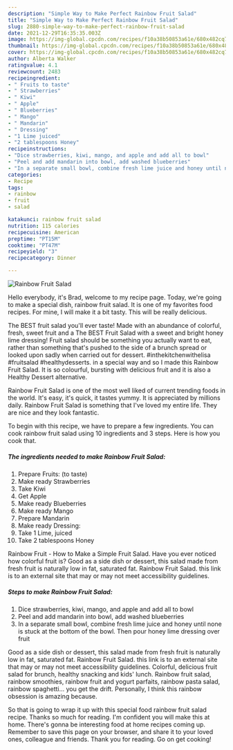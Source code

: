 ```yaml
---
description: "Simple Way to Make Perfect Rainbow Fruit Salad"
title: "Simple Way to Make Perfect Rainbow Fruit Salad"
slug: 2880-simple-way-to-make-perfect-rainbow-fruit-salad
date: 2021-12-29T16:35:35.003Z
image: https://img-global.cpcdn.com/recipes/f10a38b50853a61e/680x482cq70/rainbow-fruit-salad-recipe-main-photo.jpg
thumbnail: https://img-global.cpcdn.com/recipes/f10a38b50853a61e/680x482cq70/rainbow-fruit-salad-recipe-main-photo.jpg
cover: https://img-global.cpcdn.com/recipes/f10a38b50853a61e/680x482cq70/rainbow-fruit-salad-recipe-main-photo.jpg
author: Alberta Walker
ratingvalue: 4.1
reviewcount: 2483
recipeingredient:
- " Fruits to taste"
- " Strawberries"
- " Kiwi"
- " Apple"
- " Blueberries"
- " Mango"
- " Mandarin"
- " Dressing"
- "1 Lime juiced"
- "2 tablespoons Honey"
recipeinstructions:
- "Dice strawberries, kiwi, mango, and apple and add all to bowl"
- "Peel and add mandarin into bowl, add washed blueberries"
- "In a separate small bowl, combine fresh lime juice and honey until none is stuck at the bottom of the bowl. Then pour honey lime dressing over fruit"
categories:
- Recipe
tags:
- rainbow
- fruit
- salad

katakunci: rainbow fruit salad 
nutrition: 115 calories
recipecuisine: American
preptime: "PT15M"
cooktime: "PT47M"
recipeyield: "3"
recipecategory: Dinner

---
```



![Rainbow Fruit Salad](https://img-global.cpcdn.com/recipes/f10a38b50853a61e/680x482cq70/rainbow-fruit-salad-recipe-main-photo.jpg)

Hello everybody, it's Brad, welcome to my recipe page. Today, we're going to make a special dish, rainbow fruit salad. It is one of my favorites food recipes. For mine, I will make it a bit tasty. This will be really delicious.

The BEST fruit salad you&#39;ll ever taste! Made with an abundance of colorful, fresh, sweet fruit and a The BEST Fruit Salad with a sweet and bright honey lime dressing! Fruit salad should be something you actually want to eat, rather than something that&#39;s pushed to the side of a brunch spread or looked upon sadly when carried out for dessert. #inthekitchenwithelisa #fruitsalad #healthydesserts. in a special way and so I made this Rainbow Fruit Salad. It is so colourful, bursting with delicious fruit and it is also a Healthy Dessert alternative.

Rainbow Fruit Salad is one of the most well liked of current trending foods in the world. It's easy, it's quick, it tastes yummy. It is appreciated by millions daily. Rainbow Fruit Salad is something that I've loved my entire life. They are nice and they look fantastic.


To begin with this recipe, we have to prepare a few ingredients. You can cook rainbow fruit salad using 10 ingredients and 3 steps. Here is how you cook that.

<!--inarticleads1-->

##### The ingredients needed to make Rainbow Fruit Salad:

1. Prepare  Fruits: (to taste)
1. Make ready  Strawberries
1. Take  Kiwi
1. Get  Apple
1. Make ready  Blueberries
1. Make ready  Mango
1. Prepare  Mandarin
1. Make ready  Dressing:
1. Take 1 Lime, juiced
1. Take 2 tablespoons Honey


Rainbow Fruit - How to Make a Simple Fruit Salad. Have you ever noticed how colorful fruit is? Good as a side dish or dessert, this salad made from fresh fruit is naturally low in fat, saturated fat. Rainbow Fruit Salad. this link is to an external site that may or may not meet accessibility guidelines. 

<!--inarticleads2-->

##### Steps to make Rainbow Fruit Salad:

1. Dice strawberries, kiwi, mango, and apple and add all to bowl
1. Peel and add mandarin into bowl, add washed blueberries
1. In a separate small bowl, combine fresh lime juice and honey until none is stuck at the bottom of the bowl. Then pour honey lime dressing over fruit


Good as a side dish or dessert, this salad made from fresh fruit is naturally low in fat, saturated fat. Rainbow Fruit Salad. this link is to an external site that may or may not meet accessibility guidelines. Colorful, delicious fruit salad for brunch, healthy snacking and kids&#39; lunch. Rainbow fruit salad, rainbow smoothies, rainbow fruit and yogurt parfaits, rainbow pasta salad, rainbow spaghetti… you get the drift. Personally, I think this rainbow obsession is amazing because. 

So that is going to wrap it up with this special food rainbow fruit salad recipe. Thanks so much for reading. I'm confident you will make this at home. There's gonna be interesting food at home recipes coming up. Remember to save this page on your browser, and share it to your loved ones, colleague and friends. Thank you for reading. Go on get cooking!
